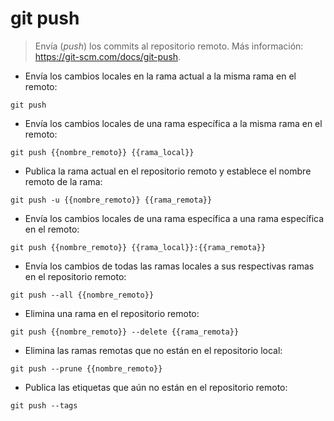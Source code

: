 # git push

> Envía (*push*) los commits al repositorio remoto.
> Más información: <https://git-scm.com/docs/git-push>.

- Envía los cambios locales en la rama actual a la misma rama en el remoto:

`git push`

- Envía los cambios locales de una rama específica a la misma rama en el remoto:

`git push {{nombre_remoto}} {{rama_local}}`

- Publica la rama actual en el repositorio remoto y establece el nombre remoto de la rama:

`git push -u {{nombre_remoto}} {{rama_remota}}`

- Envía los cambios locales de una rama específica a una rama específica en el remoto:

`git push {{nombre_remoto}} {{rama_local}}:{{rama_remota}}`

- Envía los cambios de todas las ramas locales a sus respectivas ramas en el repositorio remoto:

`git push --all {{nombre_remoto}}`

- Elimina una rama en el repositorio remoto:

`git push {{nombre_remoto}} --delete {{rama_remota}}`

- Elimina las ramas remotas que no están en el repositorio local:

`git push --prune {{nombre_remoto}}`

- Publica las etiquetas que aún no están en el repositorio remoto:

`git push --tags`

